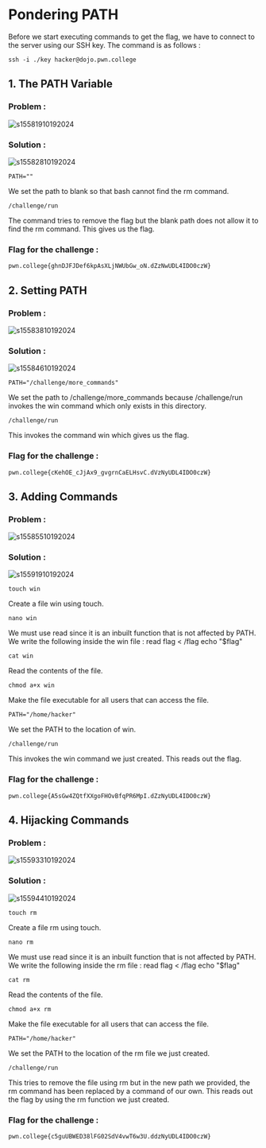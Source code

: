 # Pondering PATH
Before we start executing commands to get the flag, we have to connect to the server using our SSH key.
The command is as follows :
```
ssh -i ./key hacker@dojo.pwn.college
```
## 1. The PATH Variable
### Problem :
![s15581910192024](https://a.okmd.dev/md/671389c5caeb7.png)
### Solution :
![s15582810192024](https://a.okmd.dev/md/671389cd9cb6b.png)
```
PATH=""
```
We set the path to blank so that bash cannot find the rm command.
```
/challenge/run
```
The command tries to remove the flag but the blank path does not allow it to find the rm command.
This gives us the flag.
### Flag for the challenge :
```
pwn.college{ghnDJFJDef6kpAsXLjNWUbGw_oN.dZzNwUDL4IDO0czW}
```

## 2. Setting PATH
### Problem :
![s15583810192024](https://a.okmd.dev/md/671389d7df660.png)
### Solution :
![s15584610192024](https://a.okmd.dev/md/671389e0284a2.png)
```
PATH="/challenge/more_commands"
```
We set the path to /challenge/more_commands because /challenge/run invokes the win command which only exists in this directory.
```
/challenge/run
```
This invokes the command win which gives us the flag.
### Flag for the challenge :
```
pwn.college{cKehOE_cJjAx9_gvgrnCaELHsvC.dVzNyUDL4IDO0czW}
```

## 3. Adding Commands
### Problem :
![s15585510192024](https://a.okmd.dev/md/671389e9c491f.png)
### Solution :
![s15591910192024](https://a.okmd.dev/md/67138a009b9c2.png)
```
touch win
```
Create a file win using touch.
```
nano win
```
We must use read since it is an inbuilt function that is not affected by PATH.
We write the following inside the win file :
read flag < /flag
echo "$flag"

```
cat win
```
Read the contents of the file.
```
chmod a+x win
```
Make the file executable for all users that can access the file.
```
PATH="/home/hacker"
```
We set the PATH to the location of win.
```
/challenge/run
```
This invokes the win command we just created.
This reads out the flag.
### Flag for the challenge :
```
pwn.college{A5sGw4ZQtfXXgoFHOvBfqPR6MpI.dZzNyUDL4IDO0czW}
```

## 4. Hijacking Commands
### Problem :
![s15593310192024](https://a.okmd.dev/md/67138a0e71df4.png)
### Solution :
![s15594410192024](https://a.okmd.dev/md/67138a1a3e691.png)
```
touch rm
```
Create a file rm using touch.
```
nano rm
```
We must use read since it is an inbuilt function that is not affected by PATH.
We write the following inside the rm file :
read flag < /flag
echo "$flag"

```
cat rm
```
Read the contents of the file.
```
chmod a+x rm
```
Make the file executable for all users that can access the file.
```
PATH="/home/hacker"
```
We set the PATH to the location of the rm file we just created.
```
/challenge/run
```
This tries to remove the file using rm but in the new path we provided, the rm command has been replaced by a command of our own.
This reads out the flag by using the rm function we just created.
### Flag for the challenge :
```
pwn.college{c5guUBWED38lFG02SdV4vwT6w3U.ddzNyUDL4IDO0czW}
```
